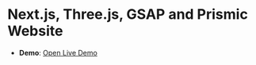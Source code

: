 # Next.js, Three.js, GSAP and Prismic Website


- **Demo**: [Open Live Demo](https://fizzi-alpha-kappa.vercel.app/)
